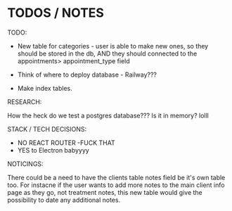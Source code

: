 # TODOS / NOTES

TODO: 

- New table for categories - user is able to make new ones, so they should be stored in the db, AND they should connected to the appointments> appointment_type field

- Think of where to deploy database - Railway??? 

- Make index tables. 

RESEARCH: 

How the heck do we test a postgres database??? Is it in memory? lolll 

STACK / TECH DECISIONS: 

- NO REACT ROUTER -FUCK THAT
- YES to Electron babyyyy

NOTICINGS: 

There could be a need to have the clients table notes field be it's own table too. For instacne if the user wants to add more notes to the main client info page as they go, not treatment notes, this new table would give the possibility to date any additional notes. 